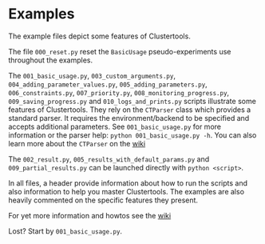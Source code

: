 Examples
========
The example files depict some features of Clustertools.
 
The file `000_reset.py` reset the `BasicUsage` pseudo-experiments use throughout 
the examples.

The `001_basic_usage.py`, `003_custom_arguments.py`, 
`004_adding_parameter_values.py`, `005_adding_parameters.py`, 
`006_constraints.py`, `007_priority.py`, `008_monitoring_progress.py`,
`009_saving_progress.py` and `010_logs_and_prints.py` scripts illustrate some
features of Clustertools. They rely on the `CTParser` class which provides a
standard parser. It requires the environment/backend to be specified and accepts
additional parameters. See `001_basic_usage.py` for more information or the 
parser help: `python 001_basic_usage.py -h`. You can also learn more about the
`CTParser` on the 
[wiki](https://github.com/jm-begon/clustertools/wiki/Core-concepts#parser)


The `002_result.py`, `005_results_with_default_params.py` and 
`009_partial_results.py` can be launched directly with `python <script>`. 

In all files, a header provide information about how to run the scripts and also
information to help you master Clustertools. The examples are also heavily
commented on the specific features they present.

For yet more information and howtos see the [wiki](https://github.com/jm-begon/clustertools/wiki)

Lost? Start by `001_basic_usage.py`.
